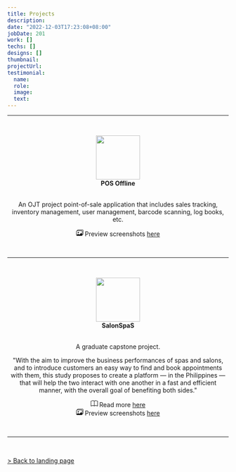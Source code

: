 ```yaml
---
title: Projects
description: 
date: "2022-12-03T17:23:08+08:00"
jobDate: 201
work: []
techs: []
designs: []
thumbnail: 
projectUrl: 
testimonial:
  name: 
  role: 
  image: 
  text: 
---
```


[Updated: 12/3/2022]: # 

<hr> <br>

<center>
<figure>
  <img src="/projects/POSfull.jpg" style="width:100px;height:100px;">
  <figcaption><b>POS Offline</b></figcaption>
  &nbsp;
</figure>

An OJT project point-of-sale application that includes sales tracking, inventory management, user management, barcode scanning, log books, etc.  

<svg xmlns="http://www.w3.org/2000/svg" width="16" height="16" fill="currentColor" class="bi bi-images" viewBox="0 0 16 16"><path d="M4.502 9a1.5 1.5 0 1 0 0-3 1.5 1.5 0 0 0 0 3z"/><path d="M14.002 13a2 2 0 0 1-2 2h-10a2 2 0 0 1-2-2V5A2 2 0 0 1 2 3a2 2 0 0 1 2-2h10a2 2 0 0 1 2 2v8a2 2 0 0 1-1.998 2zM14 2H4a1 1 0 0 0-1 1h9.002a2 2 0 0 1 2 2v7A1 1 0 0 0 15 11V3a1 1 0 0 0-1-1zM2.002 4a1 1 0 0 0-1 1v8l2.646-2.354a.5.5 0 0 1 .63-.062l2.66 1.773 3.71-3.71a.5.5 0 0 1 .577-.094l1.777 1.947V5a1 1 0 0 0-1-1h-10z"/>
</svg>&nbsp;Preview screenshots
<a href="https://imgur.com/a/IsVJ0z5" target="_blank" title='Because of privacy. We are not allowed to share the code.'>here</a> 
</center>

<br> <hr> <br>

<center>
<figure>
  <img src="/projects/SalonSpaS_Logo.png" style="width:100px;height:100px;">
  <figcaption><b>SalonSpaS</b></figcaption>
  &nbsp;
</figure>

A graduate capstone project.  

"With the aim to improve the business performances of spas and salons, and to introduce customers an easy way to find and book appointments with them, this study proposes to create a platform — in the Philippines — that will help the two interact with one another in a fast and efficient manner, with the overall goal of benefiting both sides."

<svg xmlns="http://www.w3.org/2000/svg" width="16" height="16" fill="currentColor" class="bi bi-book" viewBox="0 0 16 16"><path d="M1 2.828c.885-.37 2.154-.769 3.388-.893 1.33-.134 2.458.063 3.112.752v9.746c-.935-.53-2.12-.603-3.213-.493-1.18.12-2.37.461-3.287.811V2.828zm7.5-.141c.654-.689 1.782-.886 3.112-.752 1.234.124 2.503.523 3.388.893v9.923c-.918-.35-2.107-.692-3.287-.81-1.094-.111-2.278-.039-3.213.492V2.687zM8 1.783C7.015.936 5.587.81 4.287.94c-1.514.153-3.042.672-3.994 1.105A.5.5 0 0 0 0 2.5v11a.5.5 0 0 0 .707.455c.882-.4 2.303-.881 3.68-1.02 1.409-.142 2.59.087 3.223.877a.5.5 0 0 0 .78 0c.633-.79 1.814-1.019 3.222-.877 1.378.139 2.8.62 3.681 1.02A.5.5 0 0 0 16 13.5v-11a.5.5 0 0 0-.293-.455c-.952-.433-2.48-.952-3.994-1.105C10.413.809 8.985.936 8 1.783z"/>
</svg>&nbsp;Read more [here](/projects/%5BRevised%20Final%5D%20Benefits%20of%20a%20Web-based%20Salon%20and%20Spa%20Business%20Directory%20and%20Booking%20System%20in%20Metro%20Manila.pdf "This is pretty long")  
<svg xmlns="http://www.w3.org/2000/svg" width="16" height="16" fill="currentColor" class="bi bi-images" viewBox="0 0 16 16"><path d="M4.502 9a1.5 1.5 0 1 0 0-3 1.5 1.5 0 0 0 0 3z"/><path d="M14.002 13a2 2 0 0 1-2 2h-10a2 2 0 0 1-2-2V5A2 2 0 0 1 2 3a2 2 0 0 1 2-2h10a2 2 0 0 1 2 2v8a2 2 0 0 1-1.998 2zM14 2H4a1 1 0 0 0-1 1h9.002a2 2 0 0 1 2 2v7A1 1 0 0 0 15 11V3a1 1 0 0 0-1-1zM2.002 4a1 1 0 0 0-1 1v8l2.646-2.354a.5.5 0 0 1 .63-.062l2.66 1.773 3.71-3.71a.5.5 0 0 1 .577-.094l1.777 1.947V5a1 1 0 0 0-1-1h-10z"/>
</svg>&nbsp;Preview screenshots 
<a href="https://imgur.com/a/lJ9xOPk" target="_blank" title="since it's locally developed and not deployed">here</a> 
</center>

<br> <hr> <br>

[> Back to landing page](/ "Go back to where it all began ...ok sorry")